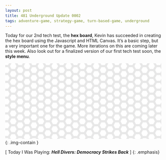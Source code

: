 ```yaml
---
layout: post
title: 481 Underground Update 0002
tags: adventure-game, strategy-game, turn-based-game, underground
---
```

Today for our 2nd tech test, the **hex board**, Kevin has succeeded in creating the hex board using the Javascript and HTML Canvas.  It’s a basic step, but a very important one for the game.  More iterations on this are coming later this week.  Also look out for a finalized version of our first tech test soon, the **style menu**.

![UndergroundUpdate0002](/img/games/481_Underground_Update_0002.png "UndergroundUpdate0002"){: .img-contain }

[ Today I Was Playing: ***Hell Divers: Democracy Strikes Back*** ]
{: .emphasis}